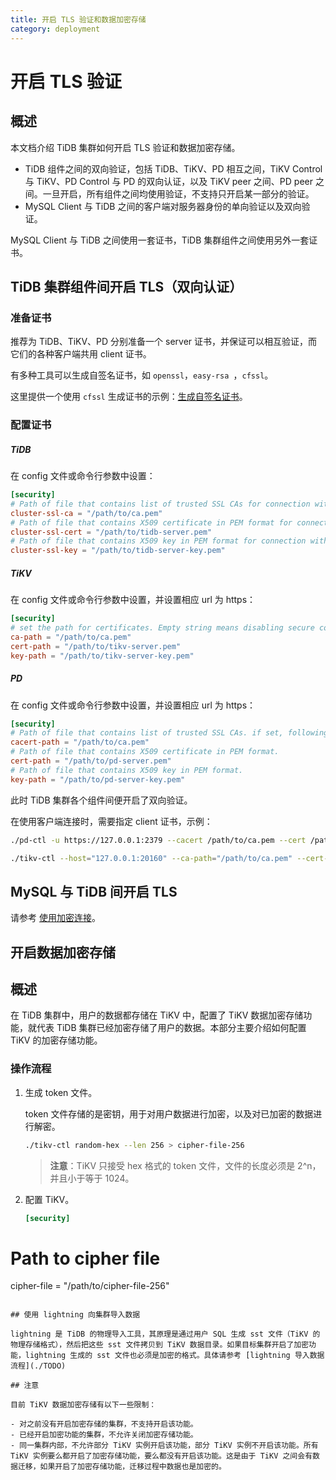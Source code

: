 ```yaml
---
title: 开启 TLS 验证和数据加密存储
category: deployment
---
```


# 开启 TLS 验证

## 概述

本文档介绍 TiDB 集群如何开启 TLS 验证和数据加密存储。

- TiDB 组件之间的双向验证，包括 TiDB、TiKV、PD 相互之间，TiKV Control 与 TiKV、PD Control 与 PD 的双向认证，以及 TiKV peer 之间、PD peer 之间。一旦开启，所有组件之间均使用验证，不支持只开启某一部分的验证。
- MySQL Client 与 TiDB 之间的客户端对服务器身份的单向验证以及双向验证。

MySQL Client 与 TiDB 之间使用一套证书，TiDB 集群组件之间使用另外一套证书。

## TiDB 集群组件间开启 TLS（双向认证）

### 准备证书

推荐为 TiDB、TiKV、PD 分别准备一个 server 证书，并保证可以相互验证，而它们的各种客户端共用 client 证书。

有多种工具可以生成自签名证书，如 `openssl`，`easy-rsa `，`cfssl`。

这里提供一个使用 `cfssl` 生成证书的示例：[生成自签名证书](../op-guide/generate-self-signed-certificates.md)。

### 配置证书

##### TiDB

在 config 文件或命令行参数中设置：

```toml
[security]
# Path of file that contains list of trusted SSL CAs for connection with cluster components.
cluster-ssl-ca = "/path/to/ca.pem"
# Path of file that contains X509 certificate in PEM format for connection with cluster components.
cluster-ssl-cert = "/path/to/tidb-server.pem"
# Path of file that contains X509 key in PEM format for connection with cluster components.
cluster-ssl-key = "/path/to/tidb-server-key.pem"
```

##### TiKV

在 config 文件或命令行参数中设置，并设置相应 url 为 https：

```toml
[security]
# set the path for certificates. Empty string means disabling secure connectoins.
ca-path = "/path/to/ca.pem"
cert-path = "/path/to/tikv-server.pem"
key-path = "/path/to/tikv-server-key.pem"
```

##### PD

在 config 文件或命令行参数中设置，并设置相应 url 为 https：

```toml
[security]
# Path of file that contains list of trusted SSL CAs. if set, following four settings shouldn't be empty
cacert-path = "/path/to/ca.pem"
# Path of file that contains X509 certificate in PEM format.
cert-path = "/path/to/pd-server.pem"
# Path of file that contains X509 key in PEM format.
key-path = "/path/to/pd-server-key.pem"
```

此时 TiDB 集群各个组件间便开启了双向验证。

在使用客户端连接时，需要指定 client 证书，示例：

```bash
./pd-ctl -u https://127.0.0.1:2379 --cacert /path/to/ca.pem --cert /path/to/client.pem --key /path/to/client-key.pem

./tikv-ctl --host="127.0.0.1:20160" --ca-path="/path/to/ca.pem" --cert-path="/path/to/client.pem" --key-path="/path/to/clinet-key.pem"
```

## MySQL 与 TiDB 间开启 TLS

请参考 [使用加密连接](../sql/encrypted-connections.md)。

## 开启数据加密存储

## 概述

在 TiDB 集群中，用户的数据都存储在 TiKV 中，配置了 TiKV 数据加密存储功能，就代表 TiDB 集群已经加密存储了用户的数据。本部分主要介绍如何配置 TiKV 的加密存储功能。

### 操作流程

1. 生成 token 文件。

    token 文件存储的是密钥，用于对用户数据进行加密，以及对已加密的数据进行解密。

    ```bash
    ./tikv-ctl random-hex --len 256 > cipher-file-256
    ```

    > **注意**：TiKV 只接受 hex 格式的 token 文件，文件的长度必须是 2^n，并且小于等于 1024。

2. 配置 TiKV。

    ```toml
    [security]
# Path to cipher file
cipher-file = "/path/to/cipher-file-256"
```

## 使用 lightning 向集群导入数据

lightning 是 TiDB 的物理导入工具，其原理是通过用户 SQL 生成 sst 文件（TiKV 的物理存储格式），然后把这些 sst 文件拷贝到 TiKV 数据目录。如果目标集群开启了加密功能，lightning 生成的 sst 文件也必须是加密的格式。具体请参考 [lightning 导入数据流程](./TODO)

## 注意

目前 TiKV 数据加密存储有以下一些限制：

- 对之前没有开启加密存储的集群，不支持开启该功能。
- 已经开启加密功能的集群，不允许关闭加密存储功能。
- 同一集群内部，不允许部分 TiKV 实例开启该功能，部分 TiKV 实例不开启该功能。所有 TiKV 实例要么都开启了加密存储功能，要么都没有开启该功能。这是由于 TiKV 之间会有数据迁移，如果开启了加密存储功能，迁移过程中数据也是加密的。
